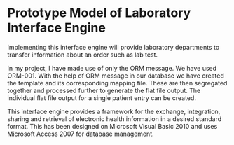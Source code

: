 # Prototype Model of Laboratory Interface Engine

Implementing this interface engine will provide laboratory departments to transfer information about an order such as lab test.

In my project, I have made use of only the ORM message. We have used ORM-001. With the help of ORM message in our database we have created the template and its corresponding mapping file. These are then segregated together and processed further to generate the flat file output. The individual flat file output for a single patient entry can be created.

This interface engine provides a framework for the exchange, integration, sharing and retrieval of electronic health information in a desired standard format. This has been designed on Microsoft Visual Basic 2010 and uses Microsoft Access 2007 for database management.
